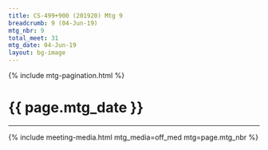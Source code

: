 ```yaml
---
title: CS-499+900 (201920) Mtg 9
breadcrumb: 9 (04-Jun-19)
mtg_nbr: 9
total_meet: 31
mtg_date: 04-Jun-19
layout: bg-image
---
```

{% include mtg-pagination.html %}
<h1 class="text-center">{{ page.mtg_date }}</h1>
<hr />
{% include meeting-media.html mtg_media=off_med mtg=page.mtg_nbr %}
